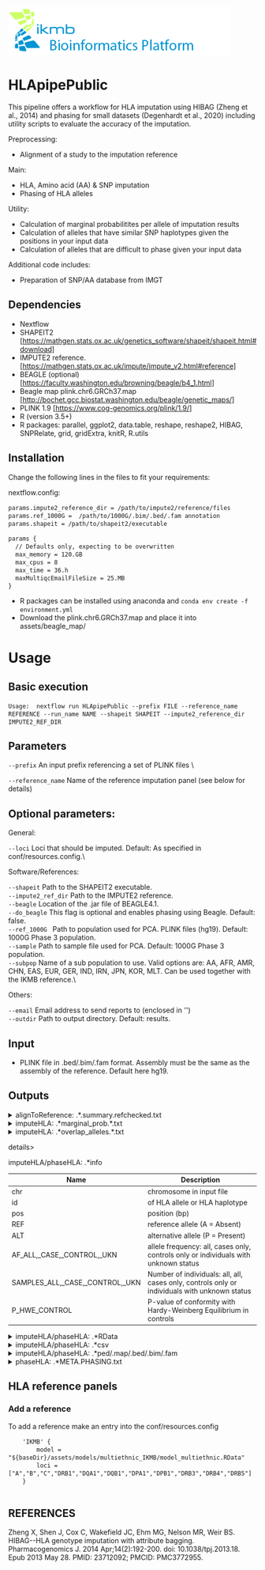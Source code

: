 ![](images/ikmb_bfx_logo.png)

# HLApipePublic


This pipeline offers a workflow for HLA imputation using HIBAG (Zheng et al., 2014) and phasing for small datasets (Degenhardt et al., 2020) including utility scripts to evaluate the accuracy of the imputation.

Preprocessing:
- Alignment of a study to the imputation reference

Main:
- HLA, Amino acid (AA) & SNP imputation
- Phasing of HLA alleles

Utility: 
- Calculation of marginal probabilitites per allele of imputation results
- Calculation of alleles that have similar SNP haplotypes given the positions in your input data
- Calculation of alleles that are difficult to phase given your input data

Additional code includes: 
- Preparation of SNP/AA database from IMGT


## Dependencies 

- Nextflow
- SHAPEIT2 [https://mathgen.stats.ox.ac.uk/genetics_software/shapeit/shapeit.html#download]
- IMPUTE2 reference. [https://mathgen.stats.ox.ac.uk/impute/impute_v2.html#reference]
- BEAGLE (optional) [https://faculty.washington.edu/browning/beagle/b4_1.html]
- Beagle map plink.chr6.GRCh37.map [http://bochet.gcc.biostat.washington.edu/beagle/genetic_maps/]
- PLINK 1.9 [https://www.cog-genomics.org/plink/1.9/]
- R (version 3.5+)
- R packages: parallel, ggplot2, data.table, reshape, reshape2, HIBAG, SNPRelate, grid, gridExtra, knitR, R.utils

## Installation

Change the following lines in the files to fit your requirements: 

nextflow.config:

```
params.impute2_reference_dir = /path/to/impute2/reference/files
params.ref_1000G =  /path/to/1000G/.bim/.bed/.fam annotation
params.shapeit = /path/to/shapeit2/executable
```

```
params {
  // Defaults only, expecting to be overwritten
  max_memory = 120.GB
  max_cpus = 8
  max_time = 36.h
  maxMultiqcEmailFileSize = 25.MB 
}
```

- R packages can be installed using anaconda and `conda env create -f environment.yml`
- Download the plink.chr6.GRCh37.map and place it into assets/beagle_map/


# Usage

## Basic execution
```
Usage:  nextflow run HLApipePublic --prefix FILE --reference_name REFERENCE --run_name NAME --shapeit SHAPEIT --impute2_reference_dir IMPUTE2_REF_DIR 
```
## Parameters

```--prefix```		An input prefix referencing a set of PLINK files \

```--reference_name``` 	Name of the reference imputation panel (see below for details) 

## Optional parameters:

General:

```--loci```     	Loci that should be imputed. Default: As specified in conf/resources.config.\


Software/References: 

```--shapeit```		Path to the SHAPEIT2 executable. \
```--impute2_ref_dir``` Path to the IMPUTE2 reference. \
```--beagle```        Location of the .jar file of BEAGLE4.1. \
```--do_beagle```    	This flag is optional and enables phasing using Beagle. Default: false. \
```--ref_1000G ```    Path to population used for PCA. PLINK files (hg19). Default: 1000G Phase 3 population. \
```--sample```	Path to sample file used for PCA. Default: 1000G Phase 3 population. \
```--subpop```    	Name of a sub population to use. Valid options are: AA, AFR, AMR, CHN, EAS, EUR, GER, IND, IRN, JPN, KOR, MLT. Can be used together with the IKMB reference.\

Others: 

```--email```         Email address to send reports to (enclosed in '') \
```--outdir```        Path to output directory. Default: results.


## Input
 - PLINK file in .bed/.bim/.fam format. Assembly must be the same as the assembly of the reference. Default here hg19.

## Outputs
<details> <summary>
alignToReference: .*.summary.refchecked.txt</summary>

| Name  | Description |
| ------------- | ------------- |
| chr | chromosome in input file|
| id | SNP id in input file  |
| pos | position (bp) in input file  |
| A1| minor allele in input file  |
| A2 | major allele in input file  |
| MAF | minor allele frequency in input file |
| ref.pos | position (bp) in reference model  |
| ref.A1 |  minor allele in reference model|
| ref.A2 | major allele in reference model  |
| ref.MAF | minor allele frequency in reference model  |
| action | action taken |
| type | type of genotype AT/CG or not |
</details>
<details> <summary>
imputeHLA: .*marginal_prob.*.txt</summary>

| Name  | Description |
| ------------- | ------------- |
| locus| HLA locus|
| id | HLA allele code |
| prob | marginal posterior probability cauclated from the HIBAG model |
| freq | frequency of the HLA allele  |
| digits | calculated for X digits  |

</details>

<details> <summary>
imputeHLA: .*overlap_alleles.*.txt</summary>
	
| Name  | Description |
| ------------- | ------------- |
| gene| HLA locus|
| alleles | HLA allele code; compared allele combination |
| 0%-100%| min (0%), max (100%) and quartiles (25%, 50%, 75%) of the % position overlap for N classifiers|
| NClassifiers | Number of classifiers |

</details>

details> <summary>
imputeHLA/phaseHLA: .*info</summary>
	
| Name  | Description |
| ------------- | ------------- |
| chr | chromosome in input file|
| id | of HLA allele or HLA haplotype  |
| pos | position (bp)  |
| REF| reference allele (A = Absent)  |
| ALT | alternative allele (P = Present)  |
| AF_ALL,\_CASE,\_CONTROL,\_UKN | allele frequency: all, cases only, controls only or individuals with unknown status |
| SAMPLES_ALL,\_CASE,\_CONTROL,\_UKN  | Number of individuals: all, all, cases only, controls only or individuals with unknown status |
| P_HWE_CONTROL | P-value of conformity with Hardy-Weinberg Equilibrium in controls 
</details>

<details> <summary>
imputeHLA/phaseHLA: .*RData</summary>
	
| Name  | Description |
| ------------- | ------------- |
| chr | chromosome in input file|
| id | of HLA allele or HLA haplotype  |
| pos | position (bp)  |
| REF| reference allele (A = Absent)  |
| ALT | alternative allele (P = Present)  |
| COLUMNS AFTER | sample ids|

For each sample the dose 0,1,2 of presence (P) of the allele is given.
</details>


<details> <summary>
imputeHLA/phaseHLA: .*csv</summary>
	
| Name  | Description |
| ------------- | ------------- |
| chr | chromosome in input file|
| id | of HLA allele or HLA haplotype  |
| pos | position (bp)  |
| REF| reference allele (A = Absent)  |
| ALT | alternative allele (P = Present)  |
| COLUMNS AFTER | sample ids|

For each sample the dose 0,1,2 of presence (P) of the allele is given.
</details>


<details> <summary>
imputeHLA/phaseHLA: .*ped/.map/.bed/.bim/.fam </summary>
PLINK file format [https://www.cog-genomics.org/plink/1.9/].
</details>

<details> <summary>
phaseHLA: .*META.PHASING.txt</summary>
| Name  | Description |
| ------------- | ------------- |
| chr | chromosome in input file|
| id | of HLA allele or HLA haplotype  |
| pos | position (bp)  |
| REF| reference allele (A = Absent)  |
| ALT | alternative allele (P = Present)  |
| COLUMNS AFTER | sample ids|
</details>





## HLA reference panels

###  Add a reference

To add a reference make an entry into the conf/resources.config


```
	'IKMB' {
		model = "${baseDir}/assets/models/multiethnic_IKMB/model_multiethnic.RData"
		loci = ["A","B","C","DRB1","DQA1","DQB1","DPA1","DPB1","DRB3","DRB4","DRB5"]
	}
  
```

## 
## REFERENCES
Zheng X, Shen J, Cox C, Wakefield JC, Ehm MG, Nelson MR, Weir BS. HIBAG--HLA genotype imputation with attribute bagging. Pharmacogenomics J. 2014 Apr;14(2):192-200. doi: 10.1038/tpj.2013.18. Epub 2013 May 28. PMID: 23712092; PMCID: PMC3772955.









